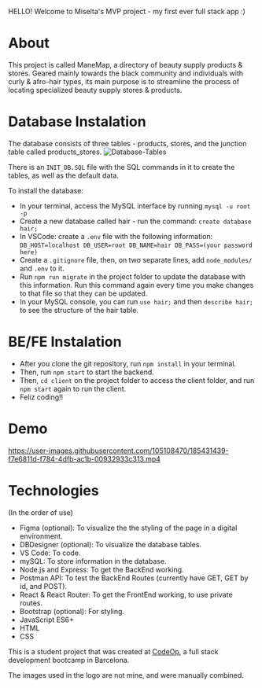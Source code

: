 HELLO! Welcome to Miselta's MVP project - my first ever full stack app :)

# About

This project is called ManeMap, a directory of beauty supply products & stores. Geared mainly towards the black community and individuals with curly & afro-hair types, its main purpose is to streamline the process of locating specialized beauty supply stores & products.

# Database Instalation

The database consists of three tables - products, stores, and the junction table called products_stores.
![Database-Tables](https://user-images.githubusercontent.com/105108470/185428540-6fd48280-7ae2-4a00-9b05-493b3b81aff3.png)

There is an `INIT_DB.SQL` file with the SQL commands in it to create the tables, as well as the default data.

To install the database:

- In your terminal, access the MySQL interface by running `mysql -u root -p`
- Create a new database called hair - run the command: `create database hair;`
- In VSCode: create a `.env` file with the following information:
  `DB_HOST=localhost
  DB_USER=root
  DB_NAME=hair
  DB_PASS=(your password here)`
- Create a `.gitignore` file, then, on two separate lines, add `node_modules/` and `.env` to it.
- Run `npm run migrate` in the project folder to update the database with this information. Run this command again every time you make changes to that file so that they can be updated.
- In your MySQL console, you can run `use hair;` and then `describe hair;` to see the structure of the hair table.

# BE/FE Instalation

- After you clone the git repository, run `npm install` in your terminal.
- Then, run `npm start` to start the backend.
- Then, `cd client` on the project folder to access the client folder, and run `npm start` again to run the client.
- Feliz coding!!

# Demo


https://user-images.githubusercontent.com/105108470/185431439-f7e6811d-f784-4dfb-ac1b-00932933c313.mp4



<!--- not sure if these have a place in the a public readme

# Bugs:

- SOME pages work on refresh, some don't. So don't be surprised if something breaks as soon as it refreshes.
- Product Search:
  - In the product search, searching for anything with two words simply does not work...Was in the middle of trying to debug this one.
  - 'Beads' and 'Gel' for some reason show up twice when it is searched, even though they both appear in only one store.
- In my junction tables, ID is sometimes 'ID' and other times 'id', so if you need to refer to a specific ID, I recommend taking a look at Postman and seeing what is returned there, and also comparing that with what is in the INIT_DB_SQL file.
- The stores page styling doesn't respond well to having an odd amount of stores.

# Feature Extension Ideas:

- Getting the product search to work with all the input fields, as well as with two words.
- Having a store search, similar to the product search. Also being able to search stores by products they have.
- Being able to make product recommendations based on hair type.
- Product & store reviews.
- More cities and countries.
- Banners to indicate Black-owned & local-owned stores (these fields already exist in the database but I didn't get to using them through a checkbox/banner).
- Including ways to find hair salons and protective hairstylists as well, also by location.

--->

# Technologies

(In the order of use)

- Figma (optional): To visualize the the styling of the page in a digital environment.
- DBDesigner (optional): To visualize the database tables.
- VS Code: To code.
- mySQL: To store information in the database.
- Node.js and Express: To get the BackEnd working.
- Postman API: To test the BackEnd Routes (currently have GET, GET by id, and POST).
- React & React Router: To get the FrontEnd working, to use private routes.
- Bootstrap (optional): For styling.
- JavaScript ES6+
- HTML
- CSS


This is a student project that was created at [CodeOp](http://codeop.tech), a full stack development bootcamp in Barcelona.

The images used in the logo are not mine, and were manually combined.
